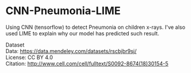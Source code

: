 # CNN-Pneumonia-LIME
 Using CNN (tensorflow) to detect Pneumonia on children x-rays.
 I've also used LIME to explain why our model has predicted such result.
  
 Dataset<br>
 Data: https://data.mendeley.com/datasets/rscbjbr9sj/<br>
 License: CC BY 4.0<br>
 Citation: http://www.cell.com/cell/fulltext/S0092-8674(18)30154-5<br>
